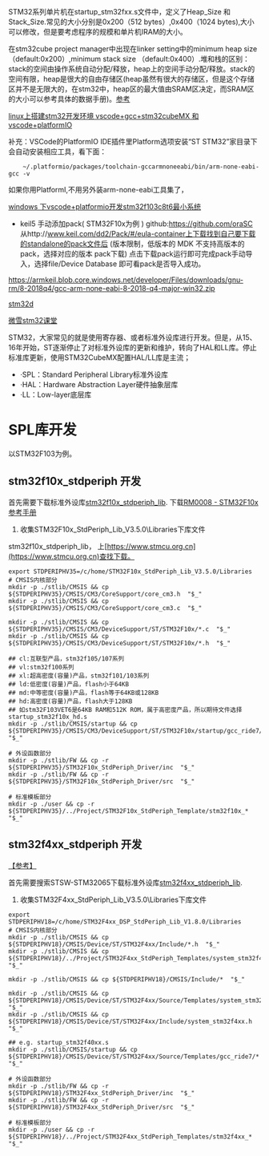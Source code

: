 
STM32系列单片机在startup_stm32fxx.s文件中，定义了Heap_Size 和 Stack_Size.常见的大小分别是0x200（512 bytes）,0x400（1024 bytes),大小可以修改，但是要考虑程序的规模和单片机IRAM的大小。

在stm32cube project manager中出现在linker setting中的minimum heap size （default:0x200）,minimum stack size （default:0x400）.堆和栈的区别：stack的空间由操作系统自动分配/释放，heap上的空间手动分配/释放。stack的空间有限，heap是很大的自由存储区(heap虽然有很大的存储区，但是这个存储区并不是无限大的，在stm32中，heap区的最大值由SRAM区决定，而SRAM区的大小可以参考具体的数据手册)。[参考](https://blog.csdn.net/qq_27312943/article/details/52943844)




[linux上搭建stm32开发环境 vscode+gcc+stm32cubeMX 和 vscode+platformIO](https://blog.csdn.net/baidu_36482169/article/details/80457184)

补充：VSCode的PlatformIO IDE插件里Platform选项安装“ST STM32”家目录下会自动安装相应工具，看下面：
```text
    ~/.platformio/packages/toolchain-gccarmnoneeabi/bin/arm-none-eabi-gcc -v
```
如果你用PlatformI,不用另外装arm-none-eabi工具集了，

[windows 下vscode+platformio开发stm32f103c8t6最小系统](https://blog.csdn.net/lear1234/article/details/78477054)

- keil5 手动添加pack( STM32F10x为例 )
    github:https://github.com/oraSC
    从http://www.keil.com/dd2/Pack/#/eula-container上下载找到自己要下载的standalone的pack文件后 (版本限制，低版本的 MDK 不支持高版本的pack，选择对应的版本 pack下载) 点击下载pack运行即可完成pack手动导入，选择file/Device Database 即可看pack是否导入成功。

https://armkeil.blob.core.windows.net/developer/Files/downloads/gnu-rm/8-2018q4/gcc-arm-none-eabi-8-2018-q4-major-win32.zip

[stm32d](https://www.strongerhuang.com/)

[微雪stm32课堂](http://www.waveshare.net/study/article-660-1.html)

STM32，大家常见的就是使用寄存器、或者标准外设库进行开发。但是，从15、16年开始，ST逐渐停止了对标准外设库的更新和维护，转向了HAL和LL库。停止标准库更新，使用STM32CubeMX配置HAL/LL库是主流；

- ·SPL：Standard Peripheral Library标准外设库
- ·HAL：Hardware Abstraction Layer硬件抽象层库
- ·LL：Low-layer底层库


# SPL库开发
以STM32F103为例。

## stm32f10x_stdperiph 开发

首先需要下载标准外设库[stm32f10x_stdperiph_lib](https://www.stmcu.org.cn/document/download/index/id-200305). 下载[RM0008 - STM32F10x参考手册](https://www.stmcu.org.cn/document/detail/index/id-200272)

1. 收集STM32F10x_StdPeriph_Lib_V3.5.0\Libraries下库文件

stm32f10x_stdperiph_lib， 上[https://www.stmcu.org.cn](https://www.stmcu.org.cn)查找下载。

```shell
export STDPERIPHV35=/c/home/STM32F10x_StdPeriph_Lib_V3.5.0/Libraries
# CMSIS内核部分
mkdir -p ./stlib/CMSIS && cp ${STDPERIPHV35}/CMSIS/CM3/CoreSupport/core_cm3.h  "$_"
mkdir -p ./stlib/CMSIS && cp ${STDPERIPHV35}/CMSIS/CM3/CoreSupport/core_cm3.c  "$_"

mkdir -p ./stlib/CMSIS && cp ${STDPERIPHV35}/CMSIS/CM3/DeviceSupport/ST/STM32F10x/*.c  "$_"
mkdir -p ./stlib/CMSIS && cp ${STDPERIPHV35}/CMSIS/CM3/DeviceSupport/ST/STM32F10x/*.h  "$_"

## cl:互联型产品，stm32f105/107系列
## vl:stm32f100系列
## xl:超高密度(容量)产品，stm32f101/103系列
## ld:低密度(容量)产品，flash小于64KB
## md:中等密度(容量)产品，flash等于64KB或128KB
## hd:高密度(容量)产品，flash大于128KB
## 如stm32F103VET6是64KB RAM和512K ROM，属于高密度产品，所以期待文件选择startup_stm32f10x_hd.s
mkdir -p ./stlib/CMSIS/startup && cp ${STDPERIPHV35}/CMSIS/CM3/DeviceSupport/ST/STM32F10x/startup/gcc_ride7/*  "$_"

# 外设函数部分
mkdir -p ./stlib/FW && cp -r ${STDPERIPHV35}/STM32F10x_StdPeriph_Driver/inc  "$_"
mkdir -p ./stlib/FW && cp -r ${STDPERIPHV35}/STM32F10x_StdPeriph_Driver/src  "$_"

# 标准模板部分
mkdir -p ./user && cp -r ${STDPERIPHV35}/../Project/STM32F10x_StdPeriph_Template/stm32f10x_*  "$_"
```

## stm32f4xx_stdperiph 开发

[【参考】](https://www.cnblogs.com/zzmv/p/5893267.html)

首先需要搜索STSW-STM32065下载标准外设库[stm32f4xx_stdperiph_lib](https://www.stmcu.org.cn/document/detail/index/id-213641). 

1. 收集STM32F4xx_StdPeriph_Lib_V3.5.0\Libraries下库文件

```shell
export STDPERIPHV18=/c/home/STM32F4xx_DSP_StdPeriph_Lib_V1.8.0/Libraries
# CMSIS内核部分
mkdir -p ./stlib/CMSIS && cp ${STDPERIPHV18}/CMSIS/Device/ST/STM32F4xx/Include/*.h  "$_"
mkdir -p ./stlib/CMSIS && cp ${STDPERIPHV18}/../Project/STM32F4xx_StdPeriph_Templates/system_stm32f4xx.c  "$_"

mkdir -p ./stlib/CMSIS && cp ${STDPERIPHV18}/CMSIS/Include/*  "$_"

mkdir -p ./stlib/CMSIS && cp ${STDPERIPHV18}/CMSIS/Device/ST/STM32F4xx/Source/Templates/system_stm32f4xx.c  "$_"
mkdir -p ./stlib/CMSIS && cp ${STDPERIPHV18}/CMSIS/Device/ST/STM32F4xx/Include/system_stm32f4xx.h  "$_"

## e.g. startup_stm32f40xx.s
mkdir -p ./stlib/CMSIS/startup && cp ${STDPERIPHV18}/CMSIS/Device/ST/STM32F4xx/Source/Templates/gcc_ride7/*  "$_"

# 外设函数部分
mkdir -p ./stlib/FW && cp -r ${STDPERIPHV18}/STM32F4xx_StdPeriph_Driver/inc  "$_"
mkdir -p ./stlib/FW && cp -r ${STDPERIPHV18}/STM32F4xx_StdPeriph_Driver/src  "$_"

# 标准模板部分
mkdir -p ./user && cp -r ${STDPERIPHV18}/../Project/STM32F4xx_StdPeriph_Templates/stm32f4xx_*  "$_"
```

